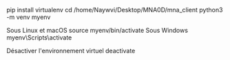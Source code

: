 pip install virtualenv
cd /home/Naywvi/Desktop/MNA0D/mna_client
python3 -m venv myenv

Sous Linux et macOS
source myenv/bin/activate
Sous Windows
myenv\Scripts\activate

Désactiver l'environnement virtuel
deactivate
